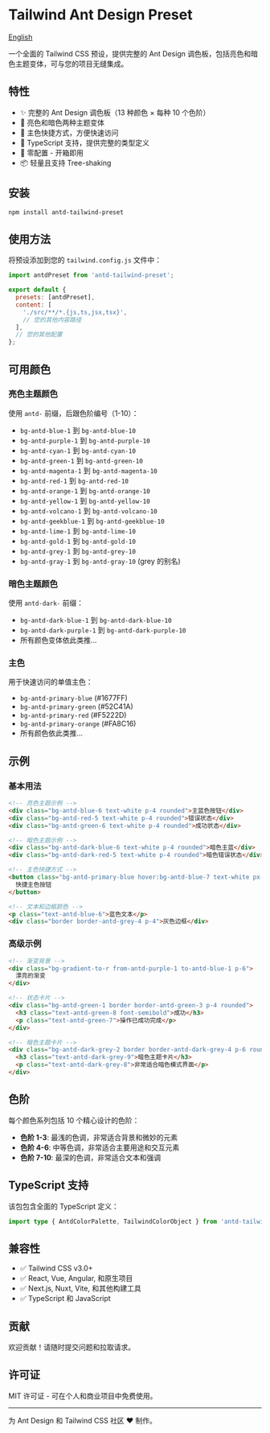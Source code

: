 # Tailwind Ant Design Preset

[English](./README.md)

一个全面的 Tailwind CSS 预设，提供完整的 Ant Design 调色板，包括亮色和暗色主题变体，可与您的项目无缝集成。

## 特性

- ✨ 完整的 Ant Design 调色板（13 种颜色 × 每种 10 个色阶）
- 🌙 亮色和暗色两种主题变体
- 🎨 主色快捷方式，方便快速访问
- 📱 TypeScript 支持，提供完整的类型定义
- 🚀 零配置 - 开箱即用
- 📦 轻量且支持 Tree-shaking

## 安装

```bash
npm install antd-tailwind-preset
```

## 使用方法

将预设添加到您的 `tailwind.config.js` 文件中：

```javascript
import antdPreset from 'antd-tailwind-preset';

export default {
  presets: [antdPreset],
  content: [
    './src/**/*.{js,ts,jsx,tsx}',
    // 您的其他内容路径
  ],
  // 您的其他配置
};
```

## 可用颜色

### 亮色主题颜色
使用 `antd-` 前缀，后跟色阶编号（1-10）：

- `bg-antd-blue-1` 到 `bg-antd-blue-10`
- `bg-antd-purple-1` 到 `bg-antd-purple-10`
- `bg-antd-cyan-1` 到 `bg-antd-cyan-10`
- `bg-antd-green-1` 到 `bg-antd-green-10`
- `bg-antd-magenta-1` 到 `bg-antd-magenta-10`
- `bg-antd-red-1` 到 `bg-antd-red-10`
- `bg-antd-orange-1` 到 `bg-antd-orange-10`
- `bg-antd-yellow-1` 到 `bg-antd-yellow-10`
- `bg-antd-volcano-1` 到 `bg-antd-volcano-10`
- `bg-antd-geekblue-1` 到 `bg-antd-geekblue-10`
- `bg-antd-lime-1` 到 `bg-antd-lime-10`
- `bg-antd-gold-1` 到 `bg-antd-gold-10`
- `bg-antd-grey-1` 到 `bg-antd-grey-10`
- `bg-antd-gray-1` 到 `bg-antd-gray-10` (grey 的别名)

### 暗色主题颜色
使用 `antd-dark-` 前缀：

- `bg-antd-dark-blue-1` 到 `bg-antd-dark-blue-10`
- `bg-antd-dark-purple-1` 到 `bg-antd-dark-purple-10`
- 所有颜色变体依此类推...

### 主色
用于快速访问的单值主色：

- `bg-antd-primary-blue` (#1677FF)
- `bg-antd-primary-green` (#52C41A)
- `bg-antd-primary-red` (#F5222D)
- `bg-antd-primary-orange` (#FA8C16)
- 所有颜色依此类推...

## 示例

### 基本用法

```html
<!-- 亮色主题示例 -->
<div class="bg-antd-blue-6 text-white p-4 rounded">主蓝色按钮</div>
<div class="bg-antd-red-5 text-white p-4 rounded">错误状态</div>
<div class="bg-antd-green-6 text-white p-4 rounded">成功状态</div>

<!-- 暗色主题示例 -->
<div class="bg-antd-dark-blue-6 text-white p-4 rounded">暗色主蓝</div>
<div class="bg-antd-dark-red-5 text-white p-4 rounded">暗色错误状态</div>

<!-- 主色快捷方式 -->
<button class="bg-antd-primary-blue hover:bg-antd-blue-7 text-white px-4 py-2 rounded transition-colors">
  快捷主色按钮
</button>

<!-- 文本和边框颜色 -->
<p class="text-antd-blue-6">蓝色文本</p>
<div class="border border-antd-grey-4 p-4">灰色边框</div>
```

### 高级示例

```html
<!-- 渐变背景 -->
<div class="bg-gradient-to-r from-antd-purple-1 to-antd-blue-1 p-6">
  漂亮的渐变
</div>

<!-- 状态卡片 -->
<div class="bg-antd-green-1 border border-antd-green-3 p-4 rounded">
  <h3 class="text-antd-green-8 font-semibold">成功</h3>
  <p class="text-antd-green-7">操作已成功完成</p>
</div>

<!-- 暗色主题卡片 -->
<div class="bg-antd-dark-grey-2 border border-antd-dark-grey-4 p-6 rounded">
  <h3 class="text-antd-dark-grey-9">暗色主题卡片</h3>
  <p class="text-antd-dark-grey-8">非常适合暗色模式界面</p>
</div>
```

## 色阶

每个颜色系列包括 10 个精心设计的色阶：

- **色阶 1-3**: 最浅的色调，非常适合背景和微妙的元素
- **色阶 4-6**: 中等色调，非常适合主要用途和交互元素
- **色阶 7-10**: 最深的色调，非常适合文本和强调

## TypeScript 支持

该包包含全面的 TypeScript 定义：

```typescript
import type { AntdColorPalette, TailwindColorObject } from 'antd-tailwind-preset';
```

## 兼容性

- ✅ Tailwind CSS v3.0+
- ✅ React, Vue, Angular, 和原生项目
- ✅ Next.js, Nuxt, Vite, 和其他构建工具
- ✅ TypeScript 和 JavaScript

## 贡献

欢迎贡献！请随时提交问题和拉取请求。

## 许可证

MIT 许可证 - 可在个人和商业项目中免费使用。

---

为 Ant Design 和 Tailwind CSS 社区 ❤️ 制作。